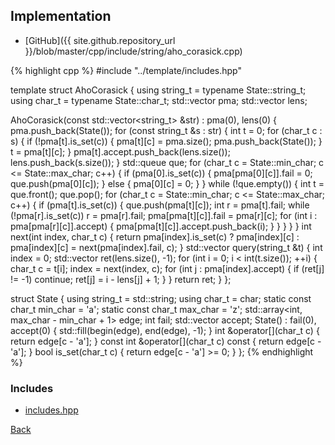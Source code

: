 ## Implementation

- [GitHub]({{ site.github.repository_url }}/blob/master/cpp/include/string/aho_corasick.cpp)

{% highlight cpp %}
#include "../template/includes.hpp"

template <typename State> struct AhoCorasick {
  using string_t = typename State::string_t;
  using char_t = typename State::char_t;
  std::vector<State> pma;
  std::vector<int> lens;

  AhoCorasick(const std::vector<string_t> &str) : pma(0), lens(0) {
    pma.push_back(State());
    for (const string_t &s : str) {
      int t = 0;
      for (char_t c : s) {
        if (!pma[t].is_set(c)) {
          pma[t][c] = pma.size();
          pma.push_back(State());
        }
        t = pma[t][c];
      }
      pma[t].accept.push_back(lens.size());
      lens.push_back(s.size());
    }
    std::queue<int> que;
    for (char_t c = State::min_char; c <= State::max_char; c++) {
      if (pma[0].is_set(c)) {
        pma[pma[0][c]].fail = 0;
        que.push(pma[0][c]);
      }
      else {
        pma[0][c] = 0;
      }
    }
    while (!que.empty()) {
      int t = que.front();
      que.pop();
      for (char_t c = State::min_char; c <= State::max_char; c++) {
        if (pma[t].is_set(c)) {
          que.push(pma[t][c]);
          int r = pma[t].fail;
          while (!pma[r].is_set(c)) r = pma[r].fail;
          pma[pma[t][c]].fail = pma[r][c];
          for (int i : pma[pma[r][c]].accept) {
            pma[pma[t][c]].accept.push_back(i);
          }
        }
      }
    }
  }
  int next(int index, char_t c) {
    return pma[index].is_set(c) ? pma[index][c]
                                : pma[index][c] = next(pma[index].fail, c);
  }
  std::vector<int> query(string_t &t) {
    int index = 0;
    std::vector<int> ret(lens.size(), -1);
    for (int i = 0; i < int(t.size()); ++i) {
      char_t c = t[i];
      index = next(index, c);
      for (int j : pma[index].accept) {
        if (ret[j] != -1) continue;
        ret[j] = i - lens[j] + 1;
      }
    }
    return ret;
  }
};

struct State {
  using string_t = std::string;
  using char_t = char;
  static const char_t min_char = 'a';
  static const char_t max_char = 'z';
  std::array<int, max_char - min_char + 1> edge;
  int fail;
  std::vector<int> accept;
  State() : fail(0), accept(0) { std::fill(begin(edge), end(edge), -1); }
  int &operator[](char_t c) { return edge[c - 'a']; }
  const int &operator[](char_t c) const { return edge[c - 'a']; }
  bool is_set(char_t c) { return edge[c - 'a'] >= 0; }
};
{% endhighlight %}

### Includes

- [includes.hpp](../template/includes)

[Back](../..)
